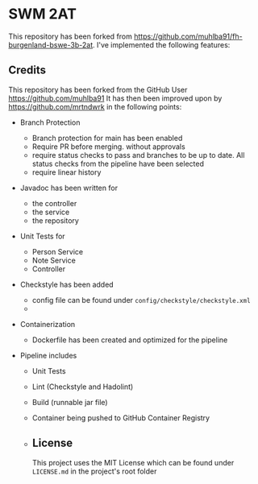 # SWM 2AT
This repository has been forked from https://github.com/muhlba91/fh-burgenland-bswe-3b-2at. 
I've implemented the following features:



## Credits
This repository has been forked from the GitHub User https://github.com/muhlba91
It has then been improved upon by https://github.com/mrtndwrk in the following points:
- Branch Protection
  - Branch protection for main has been enabled
  - Require PR before merging. without approvals
  - require status checks to pass and branches to be up to date. All status checks from the pipeline have been selected
  - require linear history
    
- Javadoc has been written for 
  - the controller
  - the service
  - the repository
 
- Unit Tests for
  - Person Service
  - Note Service
  - Controller

- Checkstyle has been added
  -  config file can be found under `config/checkstyle/checkstyle.xml`
  -  
- Containerization
  - Dockerfile has been created and optimized for the pipeline

- Pipeline includes
  - Unit Tests
  - Lint (Checkstyle and Hadolint)
  - Build (runnable jar file)
  - Container being pushed to GitHub Container Registry
 
  - ## License
    This project uses the MIT License which can be found under `LICENSE.md` in the project's root folder
